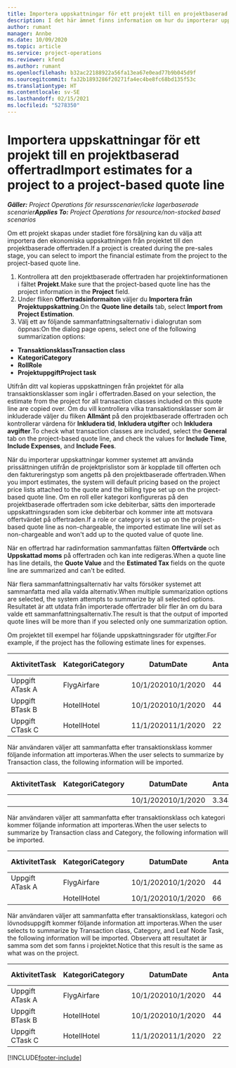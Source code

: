 ```yaml
---
title: Importera uppskattningar för ett projekt till en projektbaserad offertrad
description: I det här ämnet finns information om hur du importerar uppskattningar från ett projekt till en offertrad.
author: rumant
manager: Annbe
ms.date: 10/09/2020
ms.topic: article
ms.service: project-operations
ms.reviewer: kfend
ms.author: rumant
ms.openlocfilehash: b32ac22188922a56fa13ea67e0ead77b9b045d9f
ms.sourcegitcommit: fa32b1893286f20271fa4ec4be8fc68bd135f53c
ms.translationtype: HT
ms.contentlocale: sv-SE
ms.lasthandoff: 02/15/2021
ms.locfileid: "5278350"
---
```

# <a name="import-estimates-for-a-project-to-a-project-based-quote-line"></a><span data-ttu-id="c11b7-103">Importera uppskattningar för ett projekt till en projektbaserad offertrad</span><span class="sxs-lookup"><span data-stu-id="c11b7-103">Import estimates for a project to a project-based quote line</span></span>

<span data-ttu-id="c11b7-104">_**Gäller:** Project Operations för resursscenarier/icke lagerbaserade scenarier_</span><span class="sxs-lookup"><span data-stu-id="c11b7-104">_**Applies To:** Project Operations for resource/non-stocked based scenarios_</span></span>


<span data-ttu-id="c11b7-105">Om ett projekt skapas under stadiet före försäljning kan du välja att importera den ekonomiska uppskattningen från projektet till den projektbaserade offertraden.</span><span class="sxs-lookup"><span data-stu-id="c11b7-105">If a project is created during the pre-sales stage, you can select to import the financial estimate from the project to the project-based quote line.</span></span>

1. <span data-ttu-id="c11b7-106">Kontrollera att den projektbaserade offertraden har projektinformationen i fältet **Projekt**.</span><span class="sxs-lookup"><span data-stu-id="c11b7-106">Make sure that the project-based quote line has the project information in the **Project** field.</span></span>
2. <span data-ttu-id="c11b7-107">Under fliken **Offertradsinformaiton** väljer du **Importera från Projektuppskattning**.</span><span class="sxs-lookup"><span data-stu-id="c11b7-107">On the **Quote line details** tab, select **Import from Project Estimation**.</span></span>
3. <span data-ttu-id="c11b7-108">Välj ett av följande sammanfattningsalternativ i dialogrutan som öppnas:</span><span class="sxs-lookup"><span data-stu-id="c11b7-108">On the dialog page opens, select one of the following summarization options:</span></span>

  - <span data-ttu-id="c11b7-109">**Transaktionsklass**</span><span class="sxs-lookup"><span data-stu-id="c11b7-109">**Transaction class**</span></span>
  - <span data-ttu-id="c11b7-110">**Kategori**</span><span class="sxs-lookup"><span data-stu-id="c11b7-110">**Category**</span></span>
  - <span data-ttu-id="c11b7-111">**Roll**</span><span class="sxs-lookup"><span data-stu-id="c11b7-111">**Role**</span></span> 
  - <span data-ttu-id="c11b7-112">**Projektuppgift**</span><span class="sxs-lookup"><span data-stu-id="c11b7-112">**Project task**</span></span>

<span data-ttu-id="c11b7-113">Utifrån ditt val kopieras uppskattningen från projektet för alla transaktionsklasser som ingår i offertraden.</span><span class="sxs-lookup"><span data-stu-id="c11b7-113">Based on your selection, the estimate from the project for all transaction classes included on this quote line are copied over.</span></span> <span data-ttu-id="c11b7-114">Om du vill kontrollera vilka transaktionsklasser som är inkluderade väljer du fliken **Allmänt** på den projektbaserade offertraden och kontrollerar värdena för **Inkludera tid**, **Inkludera utgifter** och **Inkludera avgifter**.</span><span class="sxs-lookup"><span data-stu-id="c11b7-114">To check what transaction classes are included, select the **General** tab on the project-based quote line, and check the values for **Include Time**, **Include Expenses**, and **Include Fees**.</span></span>

<span data-ttu-id="c11b7-115">När du importerar uppskattningar kommer systemet att använda prissättningen utifrån de projektprislistor som är kopplade till offerten och den faktureringstyp som angetts på den projektbaserade offertraden.</span><span class="sxs-lookup"><span data-stu-id="c11b7-115">When you import estimates, the system will default pricing based on the project price lists attached to the quote and the billing type set up on the project-based quote line.</span></span> <span data-ttu-id="c11b7-116">Om en roll eller kategori konfigureras på den projektbaserade offertraden som icke debiterbar, sätts den importerade uppskattningsraden som icke debiterbar och kommer inte att motsvara offertvärdet på offertraden.</span><span class="sxs-lookup"><span data-stu-id="c11b7-116">If a role or category is set up on the project-based quote line as non-chargeable, the imported estimate line will set as non-chargeable and won't add up to the quoted value of quote line.</span></span>

<span data-ttu-id="c11b7-117">När en offertrad har radinformation sammanfattas fälten **Offertvärde** och **Uppskattad moms** på offertraden och kan inte redigeras.</span><span class="sxs-lookup"><span data-stu-id="c11b7-117">When a quote line has line details, the **Quote Value** and the **Estimated Tax** fields on the quote line are summarized and can't be edited.</span></span>

<span data-ttu-id="c11b7-118">När flera sammanfattningsalternativ har valts försöker systemet att sammanfatta med alla valda alternativ.</span><span class="sxs-lookup"><span data-stu-id="c11b7-118">When multiple summarization options are selected, the system attempts to summarize by all selected options.</span></span> <span data-ttu-id="c11b7-119">Resultatet är att utdata från importerade offertrader blir fler än om du bara valde ett sammanfattningsalternativ.</span><span class="sxs-lookup"><span data-stu-id="c11b7-119">The result is that the output of imported quote lines will be more than if you selected only one summarization option.</span></span>

<span data-ttu-id="c11b7-120">Om projektet till exempel har följande uppskattningsrader för utgifter.</span><span class="sxs-lookup"><span data-stu-id="c11b7-120">For example, if the project has the following estimate lines for expenses.</span></span>

| <span data-ttu-id="c11b7-121">Aktivitet</span><span class="sxs-lookup"><span data-stu-id="c11b7-121">Task</span></span> | <span data-ttu-id="c11b7-122">Kategori</span><span class="sxs-lookup"><span data-stu-id="c11b7-122">Category</span></span> | <span data-ttu-id="c11b7-123">Datum</span><span class="sxs-lookup"><span data-stu-id="c11b7-123">Date</span></span> | <span data-ttu-id="c11b7-124">Antal</span><span class="sxs-lookup"><span data-stu-id="c11b7-124">Quantity</span></span> | <span data-ttu-id="c11b7-125">Enhetspris</span><span class="sxs-lookup"><span data-stu-id="c11b7-125">Unit price</span></span> | <span data-ttu-id="c11b7-126">Belopp</span><span class="sxs-lookup"><span data-stu-id="c11b7-126">Amount</span></span> |
| --- | --- | --- | --- | --- | --- |
| <span data-ttu-id="c11b7-127">Uppgift A</span><span class="sxs-lookup"><span data-stu-id="c11b7-127">Task A</span></span> | <span data-ttu-id="c11b7-128">Flyg</span><span class="sxs-lookup"><span data-stu-id="c11b7-128">Airfare</span></span> | <span data-ttu-id="c11b7-129">10/1/2020</span><span class="sxs-lookup"><span data-stu-id="c11b7-129">10/1/2020</span></span> | <span data-ttu-id="c11b7-130">4</span><span class="sxs-lookup"><span data-stu-id="c11b7-130">4</span></span> | <span data-ttu-id="c11b7-131">400</span><span class="sxs-lookup"><span data-stu-id="c11b7-131">400</span></span> | <span data-ttu-id="c11b7-132">1600</span><span class="sxs-lookup"><span data-stu-id="c11b7-132">1600</span></span> |
| <span data-ttu-id="c11b7-133">Uppgift B</span><span class="sxs-lookup"><span data-stu-id="c11b7-133">Task B</span></span> | <span data-ttu-id="c11b7-134">Hotell</span><span class="sxs-lookup"><span data-stu-id="c11b7-134">Hotel</span></span> | <span data-ttu-id="c11b7-135">10/1/2020</span><span class="sxs-lookup"><span data-stu-id="c11b7-135">10/1/2020</span></span> | <span data-ttu-id="c11b7-136">4</span><span class="sxs-lookup"><span data-stu-id="c11b7-136">4</span></span> | <span data-ttu-id="c11b7-137">200</span><span class="sxs-lookup"><span data-stu-id="c11b7-137">200</span></span> | <span data-ttu-id="c11b7-138">800</span><span class="sxs-lookup"><span data-stu-id="c11b7-138">800</span></span> |
| <span data-ttu-id="c11b7-139">Uppgift C</span><span class="sxs-lookup"><span data-stu-id="c11b7-139">Task C</span></span> | <span data-ttu-id="c11b7-140">Hotell</span><span class="sxs-lookup"><span data-stu-id="c11b7-140">Hotel</span></span> | <span data-ttu-id="c11b7-141">11/1/2020</span><span class="sxs-lookup"><span data-stu-id="c11b7-141">11/1/2020</span></span> | <span data-ttu-id="c11b7-142">2</span><span class="sxs-lookup"><span data-stu-id="c11b7-142">2</span></span> | <span data-ttu-id="c11b7-143">200</span><span class="sxs-lookup"><span data-stu-id="c11b7-143">200</span></span> | <span data-ttu-id="c11b7-144">400</span><span class="sxs-lookup"><span data-stu-id="c11b7-144">400</span></span> |

<span data-ttu-id="c11b7-145">När användaren väljer att sammanfatta efter transaktionsklass kommer följande information att importeras.</span><span class="sxs-lookup"><span data-stu-id="c11b7-145">When the user selects to summarize by Transaction class, the following information will be imported.</span></span>

| <span data-ttu-id="c11b7-146">Aktivitet</span><span class="sxs-lookup"><span data-stu-id="c11b7-146">Task</span></span> | <span data-ttu-id="c11b7-147">Kategori</span><span class="sxs-lookup"><span data-stu-id="c11b7-147">Category</span></span> | <span data-ttu-id="c11b7-148">Datum</span><span class="sxs-lookup"><span data-stu-id="c11b7-148">Date</span></span> | <span data-ttu-id="c11b7-149">Antal</span><span class="sxs-lookup"><span data-stu-id="c11b7-149">Quantity</span></span> | <span data-ttu-id="c11b7-150">Enhetspris</span><span class="sxs-lookup"><span data-stu-id="c11b7-150">Unit price</span></span> | <span data-ttu-id="c11b7-151">Belopp</span><span class="sxs-lookup"><span data-stu-id="c11b7-151">Amount</span></span> |
| --- | --- | --- | --- | --- | --- |
| | | <span data-ttu-id="c11b7-152">10/1/2020</span><span class="sxs-lookup"><span data-stu-id="c11b7-152">10/1/2020</span></span> | <span data-ttu-id="c11b7-153">3.34</span><span class="sxs-lookup"><span data-stu-id="c11b7-153">3.34</span></span> | <span data-ttu-id="c11b7-154">840</span><span class="sxs-lookup"><span data-stu-id="c11b7-154">840</span></span> | <span data-ttu-id="c11b7-155">2800</span><span class="sxs-lookup"><span data-stu-id="c11b7-155">2800</span></span> |

<span data-ttu-id="c11b7-156">När användaren väljer att sammanfatta efter transaktionsklass och kategori kommer följande information att importeras.</span><span class="sxs-lookup"><span data-stu-id="c11b7-156">When the user selects to summarize by Transaction class and Category, the following information will be imported.</span></span>

| <span data-ttu-id="c11b7-157">Aktivitet</span><span class="sxs-lookup"><span data-stu-id="c11b7-157">Task</span></span> | <span data-ttu-id="c11b7-158">Kategori</span><span class="sxs-lookup"><span data-stu-id="c11b7-158">Category</span></span> | <span data-ttu-id="c11b7-159">Datum</span><span class="sxs-lookup"><span data-stu-id="c11b7-159">Date</span></span> | <span data-ttu-id="c11b7-160">Antal</span><span class="sxs-lookup"><span data-stu-id="c11b7-160">Quantity</span></span> | <span data-ttu-id="c11b7-161">Enhetspris</span><span class="sxs-lookup"><span data-stu-id="c11b7-161">Unit price</span></span> | <span data-ttu-id="c11b7-162">Belopp</span><span class="sxs-lookup"><span data-stu-id="c11b7-162">Amount</span></span> |
| --- | --- | --- | --- | --- | --- |
| <span data-ttu-id="c11b7-163">Uppgift A</span><span class="sxs-lookup"><span data-stu-id="c11b7-163">Task A</span></span> | <span data-ttu-id="c11b7-164">Flyg</span><span class="sxs-lookup"><span data-stu-id="c11b7-164">Airfare</span></span> | <span data-ttu-id="c11b7-165">10/1/2020</span><span class="sxs-lookup"><span data-stu-id="c11b7-165">10/1/2020</span></span> | <span data-ttu-id="c11b7-166">4</span><span class="sxs-lookup"><span data-stu-id="c11b7-166">4</span></span> | <span data-ttu-id="c11b7-167">400</span><span class="sxs-lookup"><span data-stu-id="c11b7-167">400</span></span> | <span data-ttu-id="c11b7-168">1600</span><span class="sxs-lookup"><span data-stu-id="c11b7-168">1600</span></span> |
| | <span data-ttu-id="c11b7-169">Hotell</span><span class="sxs-lookup"><span data-stu-id="c11b7-169">Hotel</span></span> | <span data-ttu-id="c11b7-170">10/1/2020</span><span class="sxs-lookup"><span data-stu-id="c11b7-170">10/1/2020</span></span> | <span data-ttu-id="c11b7-171">6</span><span class="sxs-lookup"><span data-stu-id="c11b7-171">6</span></span> | <span data-ttu-id="c11b7-172">200</span><span class="sxs-lookup"><span data-stu-id="c11b7-172">200</span></span> | <span data-ttu-id="c11b7-173">1200</span><span class="sxs-lookup"><span data-stu-id="c11b7-173">1200</span></span> |

<span data-ttu-id="c11b7-174">När användaren väljer att sammanfatta efter transaktionsklass, kategori och lövnodsuppgift kommer följande information att importeras.</span><span class="sxs-lookup"><span data-stu-id="c11b7-174">When the user selects to summarize by Transaction class, Category, and Leaf Node Task, the following information will be imported.</span></span> <span data-ttu-id="c11b7-175">Observera att resultatet är samma som det som fanns i projektet.</span><span class="sxs-lookup"><span data-stu-id="c11b7-175">Notice that this result is the same as what was on the project.</span></span>

| <span data-ttu-id="c11b7-176">Aktivitet</span><span class="sxs-lookup"><span data-stu-id="c11b7-176">Task</span></span> | <span data-ttu-id="c11b7-177">Kategori</span><span class="sxs-lookup"><span data-stu-id="c11b7-177">Category</span></span> | <span data-ttu-id="c11b7-178">Datum</span><span class="sxs-lookup"><span data-stu-id="c11b7-178">Date</span></span> | <span data-ttu-id="c11b7-179">Antal</span><span class="sxs-lookup"><span data-stu-id="c11b7-179">Quantity</span></span> | <span data-ttu-id="c11b7-180">Enhetspris</span><span class="sxs-lookup"><span data-stu-id="c11b7-180">Unit price</span></span> | <span data-ttu-id="c11b7-181">Belopp</span><span class="sxs-lookup"><span data-stu-id="c11b7-181">Amount</span></span> |
| --- | --- | --- | --- | --- | --- |
| <span data-ttu-id="c11b7-182">Uppgift A</span><span class="sxs-lookup"><span data-stu-id="c11b7-182">Task A</span></span> | <span data-ttu-id="c11b7-183">Flyg</span><span class="sxs-lookup"><span data-stu-id="c11b7-183">Airfare</span></span> | <span data-ttu-id="c11b7-184">10/1/2020</span><span class="sxs-lookup"><span data-stu-id="c11b7-184">10/1/2020</span></span> | <span data-ttu-id="c11b7-185">4</span><span class="sxs-lookup"><span data-stu-id="c11b7-185">4</span></span> | <span data-ttu-id="c11b7-186">400</span><span class="sxs-lookup"><span data-stu-id="c11b7-186">400</span></span> | <span data-ttu-id="c11b7-187">1600</span><span class="sxs-lookup"><span data-stu-id="c11b7-187">1600</span></span> |
| <span data-ttu-id="c11b7-188">Uppgift B</span><span class="sxs-lookup"><span data-stu-id="c11b7-188">Task B</span></span> | <span data-ttu-id="c11b7-189">Hotell</span><span class="sxs-lookup"><span data-stu-id="c11b7-189">Hotel</span></span> | <span data-ttu-id="c11b7-190">10/1/2020</span><span class="sxs-lookup"><span data-stu-id="c11b7-190">10/1/2020</span></span> | <span data-ttu-id="c11b7-191">4</span><span class="sxs-lookup"><span data-stu-id="c11b7-191">4</span></span> | <span data-ttu-id="c11b7-192">200</span><span class="sxs-lookup"><span data-stu-id="c11b7-192">200</span></span> | <span data-ttu-id="c11b7-193">800</span><span class="sxs-lookup"><span data-stu-id="c11b7-193">800</span></span> |
| <span data-ttu-id="c11b7-194">Uppgift C</span><span class="sxs-lookup"><span data-stu-id="c11b7-194">Task C</span></span> | <span data-ttu-id="c11b7-195">Hotell</span><span class="sxs-lookup"><span data-stu-id="c11b7-195">Hotel</span></span> | <span data-ttu-id="c11b7-196">11/1/2020</span><span class="sxs-lookup"><span data-stu-id="c11b7-196">11/1/2020</span></span> | <span data-ttu-id="c11b7-197">2</span><span class="sxs-lookup"><span data-stu-id="c11b7-197">2</span></span> | <span data-ttu-id="c11b7-198">200</span><span class="sxs-lookup"><span data-stu-id="c11b7-198">200</span></span> | <span data-ttu-id="c11b7-199">400</span><span class="sxs-lookup"><span data-stu-id="c11b7-199">400</span></span> |


[!INCLUDE[footer-include](../includes/footer-banner.md)]